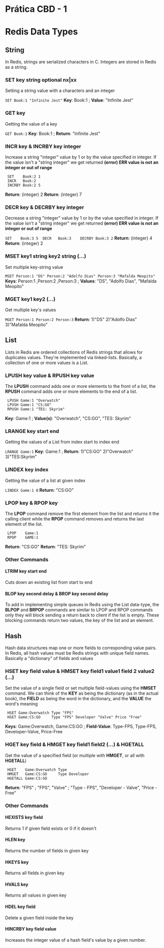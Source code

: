 ﻿# Prática CBD - 1

# Redis Data Types

## String

In Redis, strings are serialized characters in C. Integers are stored in Redis as a string.
### SET key string optional nx|xx
Setting a string value with a characters and an integer

`SET Book:1 "Infinite Jest"`
**Key**: Book:1  ; **Value**: "Infinite Jest"

### GET key 
Getting the value of a key

`GET Book:1`
**Key**: Book:1 ; 
**Return**: "Infinite Jest"

### INCR key & INCRBY key integer
Increase a string "integer" value by 1 or by the value specified in integer. If the value isn't a "string integer" we get returned **(error) ERR value is not an integer or out of range**
```
 SET    Book:2 1 
 INCR   Book:2   
 INCRBY Book:2 5
 ``` 
**Return**: (integer) 2
**Return**: (integer) 7

### DECR key & DECRBY key integer
Decrease a string "integer" value by 1 or by the value specified in integer. If the value isn't a "string integer" we get returned **(error) ERR value is not an integer or out of range**

`SET    Book:3 5 
 DECR   Book:3   
 DECRBY Book:3 2`
**Return**: (integer) 4
**Return**: (integer) 2

### MSET key1 string key2 string (...)
Set multiple key-string value

`MSET Person:1 "DS" Person:2 "Adolfo Dias" Person:3 "Mafalda Meopito"`
**Keys**: Person:1 ,Person:2 ,Person:3 ; **Values**: "DS", "Adolfo Dias", "Mafalda Meopito"


### MGET key1 key2 (...)
Get multiple key's values

`MGET Person:1 Person:2 Person:3`
**Return**: 1)"DS" 2)"Adolfo Dias" 3)"Mafalda Meopito"

## List

Lists in Redis are ordered collections of Redis strings that allows for duplicates values. They're implemented via linked-lists. Basically, a collection of one or more values is a List.

### LPUSH key value & RPUSH key value
The **LPUSH** command adds one or more elements to the front of a list, the **RPUSH** command adds one or more elements to the end of a list.

```
 LPUSH Game:1 "Overwatch"   
 LPUSH Game:1 "CS:GO"       
 RPUSH Game:1 "TES: Skyrim"
 ```
**Key**: Game:1  ; **Value(s)**: "Overwatch", "CS:GO", "TES: Skyrim"

### LRANGE key start end
Getting the values of a List from index start to index end

`LRANGE Game:1`
**Key**: Game:1 ; 
**Return**: 1)"CS:GO" 2)"Overwatch" 3)"TES:Skyrim"

### LINDEX key index
Getting the value of a list at given index

`LINDEX Game:1 0`
**Return**: "CS:GO"


### LPOP key & RPOP key
The **LPOP** command remove the first element from the list and returns it the calling client while the **RPOP** command removes and returns the last element of the list.
```
 LPOP    Game:1  
 RPOP    GAME:1
```
**Return**: "CS:GO"
**Return**: "TES: Skyrim"


### Other Commands
#### LTRIM key start end
Cuts down an existing list from start to end

#### BLOP key second delay & BROP key second delay
To add in implementing simple queues in Redis using the List data-type, the **BLPOP** and **BRPOP** commands are similar to LPOP and RPOP commands only they will block sending a return back to client if the list is empty. These blocking commands return two values, the key of the list and an element.

## Hash

Hash data structures map one or more fields to corresponding value pairs. In Redis, all hash values must be Redis strings with unique field names. Basically a "dictionary" of fields and values

### HSET key field value & HMSET key field1 value1 field 2 value2 (...)
Set the value of a single field or set multiple field-values using the **HMSET** command. We can think of the **KEY** as being the dictionary (as in the actual book), the **FIELD** as being the word in the dictionary, and the **VALUE** the word's meaning

```
 HSET Game:Overwatch Type "FPS"
 HSET Game:CS:GO     Type "FPS" Developer "Valve" Price "Free" 
 ```
**Keys**: Game:Overwatch, Game:CS:GO ; **Field-Value**: Type-FPS, Type-FPS, Developer-Valve, Price-Free

### HGET key field & HMGET key field1 field2 (...) & HGETALL
Get the value of a specified field (or multiple with **HMGET**, or all with **HGETALL**)

```
 HGET    Game:Overwatch Type
 HMGET   Game:CS:GO     Type Developer
 HGETALL Game:CS:GO
 ```
**Return**: "FPS" ; "FPS", "Valve" ; "Type - FPS", "Developer - Valve", "Price - Free"


### Other Commands
#### HEXISTS key field
Returns 1 if given field exists or 0 if it doesn't
#### HLEN key 
Returns the number of fields in given key
#### HKEYS key 
Returns all fields in given key
#### HVALS key 
Returns all values in given key
#### HDEL key field
Delete a given field inside the key
#### HINCRBY key field value
Increases the integer value of a hash field's value by a given number.
